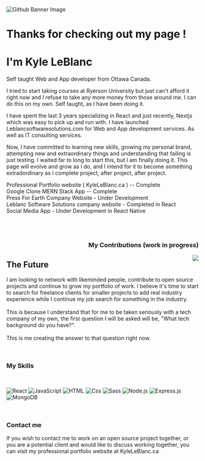 

![Github Banner Image](https://github.com/tiberiusnero560/kyle-leblanc-portfolio/blob/main/github-banner.jpg)






# Thanks for checking out my page ! 

# I'm Kyle LeBlanc
Self taught Web and App developer from Ottawa Canada.  
   <p>
       I tried to start taking courses at Ryerson University but just can't afford it right now and I refuse to take any more money from those around me. I can do this        on my own. Self taught, as I have been doing it.    
   </p>
   <p>
      I have spent the last 3 years specializing in React and just recently, Nextjs which was easy to pick up and run with. I have launched                       Leblancsoftwaresolutions.com for Web and App development services. As well as IT consulting services. 
   </p>

Now, I have committed to learning new skills, growing my personal brand, attempting new and extraordinary things and understanding that failing is just testing. 
I waited far to long to start this, but I am finally doing it. This page will evolve and grow as I do, and I intend for it to become something extradordinary as I complete project, after project, after project. 
</p>

Professional Portfolio website ( KyleLeBlanc.ca ) -- Complete <br>
Google Clone MERN Stack App -- Complete  <br>
Press For Earth Company Website - Under Development <br>
Leblanc Software Solutions company website - Completed in React <br>
Social Media App - Under Development in React Native <br>


<section>
<br><br><h3 align="right"> My Contributions (work in progress) </h3>
 <img align="right" src="https://github-readme-stats.vercel.app/api/?username=TiberiusNero560&theme=monokai" />

## The Future
<p> I am looking to network with likeminded people, contribute to open source projects and continue to grow my portfolio of work.
    I believe it's time to start to search for freelance clients for smaller projects to add real industry experience while I continue my job search for 
    something in the industry. <br> <br>
    This is because I understand that for me to be taken seriously with a tech company of my own, the first question I will be asked will be, "What       tech background do you     have?". <br> <br>
    This is me creating the answer to that question right now. 
</p>

</section>
<br>

### My Skills
<br>

<p>
  <img alt="React" src="https://img.shields.io/badge/React-61DAFB?logo=react&logoColor=white&style=for-the-badge" />
  <img alt="JavaScript" src="https://img.shields.io/badge/JavaScript-F7DF1E?logo=javascript&logoColor=white&style=for-the-badge" />
  <img alt="HTML" src="https://img.shields.io/badge/HTML-E34F26?logo=html5&logoColor=white&style=for-the-badge" />
  <img alt="Css" src="https://img.shields.io/badge/CSS-1572B6?logo=css3&logoColor=white&style=for-the-badge" />
  <img alt="Sass" src="https://img.shields.io/badge/Sass-CC6699?logo=sass&logoColor=white&style=for-the-badge" />
  <img alt="Node.js" src="https://img.shields.io/badge/Node.js-E61DAFB?logo=Node.js&logoColor=white&style=for-the-badge" />
  <img alt="Express.js" src="https://img.shields.io/badge/Express.js-E10098?logo=express&logoColor=white&style=for-the-badge" />
  <img alt="MongoDB" src="https://img.shields.io/badge/Mongodb-E34F26?logo=Mongodb&logoColor=white&style=for-the-badge" />


</p>
<br>


### Contact me 
<p>   If you wish to contact me to work on an open source project together, or you are a potential client and would like to discuss
      working together, you can visit my professional portfolio website at 
     KyleLeBlanc.ca
</p> 
    
    
    




